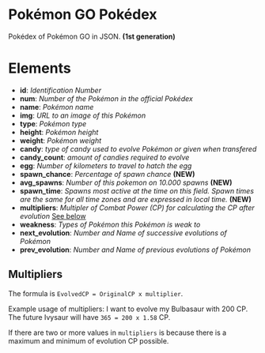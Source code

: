 # Pokémon GO Pokédex
Pokédex of Pokémon GO in JSON. **(1st generation)**

# Elements
*   **id**: *Identification Number*
*   **num**: *Number of the Pokémon in the official Pokédex*
*   **name**: *Pokémon name*
*   **img**: *URL to an image of this Pokémon*
*   **type**: *Pokémon type*
*   **height**: *Pokémon height*
*   **weight**: *Pokémon weight*
*   **candy**: *type of candy used to evolve Pokémon or given when transfered*
*   **candy_count**: *amount of candies required to evolve*
*   **egg**: *Number of kilometers to travel to hatch the egg*
*   **spawn_chance**: *Percentage of spawn chance* **(NEW)**
*   **avg_spawns**: *Number of this pokemon on 10.000 spawns* **(NEW)**
*   **spawn_time**: *Spawns most active at the time on this field. Spawn times are the same for all time zones and are expressed in local time.* **(NEW)**
*   **multipliers**: *Multipler of Combat Power (CP) for calculating the CP after evolution*  [See below](#multipliers)
*   **weakness**: *Types of Pokémon this Pokémon is weak to*
*   **next_evolution**: *Number and Name of successive evolutions of Pokémon*
*   **prev_evolution**: *Number and Name of previous evolutions of Pokémon*

## Multipliers

The formula is `EvolvedCP = OriginalCP x multiplier`.

Example usage of multipliers:
I want to evolve my Bulbasaur with 200 CP. The future Ivysaur will have `365 = 200 x 1.58` CP.

If there are two or more values in `multipliers` is because there is a maximum and minimum of evolution CP possible.
